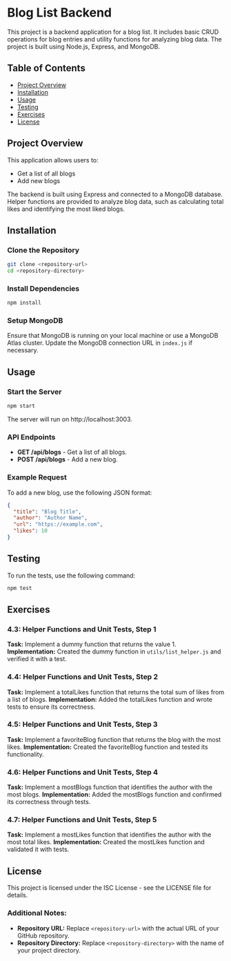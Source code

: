 
# Blog List Backend

This project is a backend application for a blog list. It includes basic CRUD operations for blog entries and utility functions for analyzing blog data. The project is built using Node.js, Express, and MongoDB.

## Table of Contents

- [Project Overview](#project-overview)
- [Installation](#installation)
- [Usage](#usage)
- [Testing](#testing)
- [Exercises](#exercises)
- [License](#license)

## Project Overview

This application allows users to:
- Get a list of all blogs
- Add new blogs

The backend is built using Express and connected to a MongoDB database. Helper functions are provided to analyze blog data, such as calculating total likes and identifying the most liked blogs.

## Installation

### Clone the Repository

```bash
git clone <repository-url>
cd <repository-directory>
```

### Install Dependencies

```bash
npm install
```

### Setup MongoDB

Ensure that MongoDB is running on your local machine or use a MongoDB Atlas cluster. Update the MongoDB connection URL in `index.js` if necessary.

## Usage

### Start the Server

```bash
npm start
```

The server will run on http://localhost:3003.

### API Endpoints

- **GET /api/blogs** - Get a list of all blogs.
- **POST /api/blogs** - Add a new blog.

### Example Request

To add a new blog, use the following JSON format:

```json
{
  "title": "Blog Title",
  "author": "Author Name",
  "url": "https://example.com",
  "likes": 10
}
```

## Testing

To run the tests, use the following command:

```bash
npm test
```

## Exercises

### 4.3: Helper Functions and Unit Tests, Step 1

**Task:** Implement a dummy function that returns the value 1.
**Implementation:** Created the dummy function in `utils/list_helper.js` and verified it with a test.

### 4.4: Helper Functions and Unit Tests, Step 2

**Task:** Implement a totalLikes function that returns the total sum of likes from a list of blogs.
**Implementation:** Added the totalLikes function and wrote tests to ensure its correctness.

### 4.5: Helper Functions and Unit Tests, Step 3

**Task:** Implement a favoriteBlog function that returns the blog with the most likes.
**Implementation:** Created the favoriteBlog function and tested its functionality.

### 4.6: Helper Functions and Unit Tests, Step 4

**Task:** Implement a mostBlogs function that identifies the author with the most blogs.
**Implementation:** Added the mostBlogs function and confirmed its correctness through tests.

### 4.7: Helper Functions and Unit Tests, Step 5

**Task:** Implement a mostLikes function that identifies the author with the most total likes.
**Implementation:** Created the mostLikes function and validated it with tests.

## License

This project is licensed under the ISC License - see the LICENSE file for details.

### Additional Notes:

- **Repository URL:** Replace `<repository-url>` with the actual URL of your GitHub repository.
- **Repository Directory:** Replace `<repository-directory>` with the name of your project directory.
